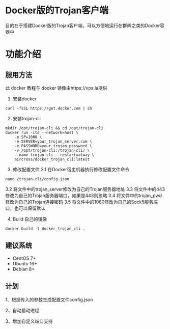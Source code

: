 # Docker版的Trojan客户端

目的在于搭建Docker版的Trojan客户端，可以方便地运行在群辉之类的Docker容器中

# 功能介绍

## 服用方法
此 docker 教程与 docker 镜像由https://vps.la提供
1. 安装docker
```shell
curl -fsSL https://get.docker.com | sh
```
2. 安装trojan-cli
```shell
mkdir /opt/trojan-cli && cd /opt/trojan-cli
docker run -itd --network=host \
    -e SP=1080 \
    -e SERVER=your_trojan_server.com \
    -e PASSWORD=your_trojan_password \
    -v /opt/trojan-cli:/trojan-cli/ \
    --name trojan-cli --restart=alway \
    aircross/docker_trojan_cli:latest
```

3. 修改配置文件
3.1 在Docker宿主机器执行修改配置文件命令
```shell
nano /trojan-cli/config.json
``` 
3.2 将文件中的trojan_server修改为自己的Trojan服务器地址 
3.3 将文件中的443修改为自己的Trojan服务器端口，如果是443则忽略 
3.4 将文件中的trojan_pwd修改为自己的Trojan连接密码 
3.5 将文件中的1080修改为自己的Sock5服务端口，也可以保留默认 

4. Build 自己的镜像
```shell
docker build -t docker_trojan_cli .
```
## 建议系统
- CentOS 7+
- Ubuntu 16+
- Debian 8+

## 计划

1、根据传入的参数生成配置文件config.json

2、自动启动进程

3、增加自定义端口支持
